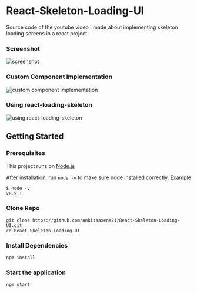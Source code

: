 # React-Skeleton-Loading-UI

Source code of the youtube video I made about implementing skeleton loading screens in a react project.

### Screenshot

![screenshot](https://raw.githubusercontent.com/ankitsaxena21/React-Skeleton-Loading-UI/main/Screenshots/Screenshot%202021-09-24%20at%206.32.15%20PM.png)

### Custom Component Implementation

![custom component implementation](https://raw.githubusercontent.com/ankitsaxena21/React-Skeleton-Loading-UI/main/Screenshots/cus.gif)

### Using react-loading-skeleton

![using react-loading-skeleton](https://raw.githubusercontent.com/ankitsaxena21/React-Skeleton-Loading-UI/main/Screenshots/lib.gif)


## Getting Started

### Prerequisites

This project runs on [Node.js](https://nodejs.org/en/)

After installation, run `node -v` to make sure node installed correctly. Example

```
$ node -v
v8.9.1
```

### Clone Repo

```
git clone https://github.com/ankitsaxena21/React-Skeleton-Loading-UI.git
cd React-Skeleton-Loading-UI
```

### Install Dependencies

```
npm install
```
### Start the application

```
npm start
```

